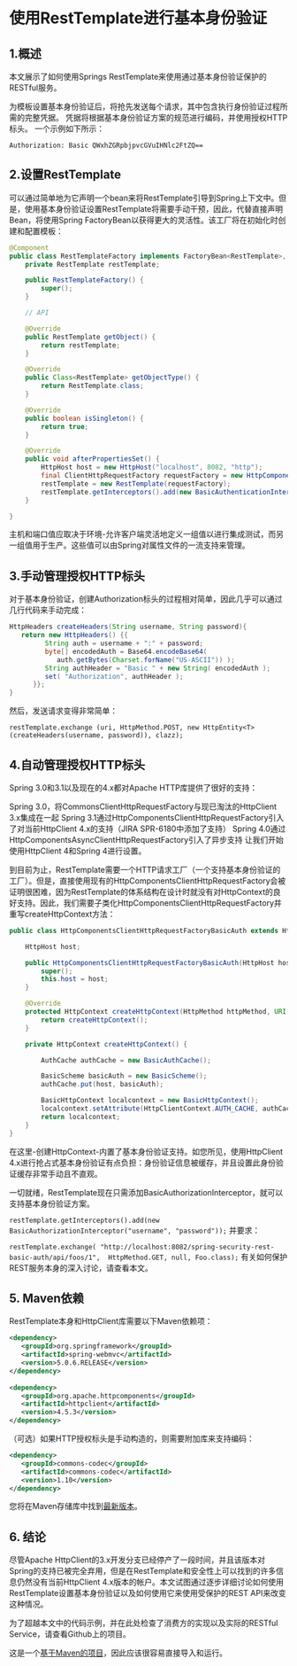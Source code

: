 # 使用RestTemplate进行基本身份验证

## 1.概述
本文展示了如何使用Springs RestTemplate来使用通过基本身份验证保护的RESTful服务。

为模板设置基本身份验证后，将抢先发送每个请求，其中包含执行身份验证过程所需的完整凭据。 凭据将根据基本身份验证方案的规范进行编码，并使用授权HTTP标头。 一个示例如下所示：

`Authorization: Basic QWxhZGRpbjpvcGVuIHNlc2FtZQ==`

## 2.设置RestTemplate
可以通过简单地为它声明一个bean来将RestTemplate引导到Spring上下文中。但是，使用基本身份验证设置RestTemplate将需要手动干预，因此，代替直接声明Bean，将使用Spring FactoryBean以获得更大的灵活性。该工厂将在初始化时创建和配置模板：

```java
@Component
public class RestTemplateFactory implements FactoryBean<RestTemplate>, InitializingBean {
    private RestTemplate restTemplate;

    public RestTemplateFactory() {
        super();
    }

    // API

    @Override
    public RestTemplate getObject() {
        return restTemplate;
    }

    @Override
    public Class<RestTemplate> getObjectType() {
        return RestTemplate.class;
    }

    @Override
    public boolean isSingleton() {
        return true;
    }

    @Override
    public void afterPropertiesSet() {
        HttpHost host = new HttpHost("localhost", 8082, "http");
        final ClientHttpRequestFactory requestFactory = new HttpComponentsClientHttpRequestFactoryBasicAuth(host);
        restTemplate = new RestTemplate(requestFactory);
        restTemplate.getInterceptors().add(new BasicAuthenticationInterceptor("user1", "user1Pass"));
    }

}
```
主机和端口值应取决于环境-允许客户端灵活地定义一组值以进行集成测试，而另一组值用于生产。这些值可以由Spring对属性文件的一流支持来管理。

## 3.手动管理授权HTTP标头
对于基本身份验证，创建Authorization标头的过程相对简单，因此几乎可以通过几行代码来手动完成：

```java
HttpHeaders createHeaders(String username, String password){
   return new HttpHeaders() {{
         String auth = username + ":" + password;
         byte[] encodedAuth = Base64.encodeBase64( 
            auth.getBytes(Charset.forName("US-ASCII")) );
         String authHeader = "Basic " + new String( encodedAuth );
         set( "Authorization", authHeader );
      }};
}
```

然后，发送请求变得非常简单：

`restTemplate.exchange
 (uri, HttpMethod.POST, new HttpEntity<T>(createHeaders(username, password)), clazz);`

## 4.自动管理授权HTTP标头
Spring 3.0和3.1以及现在的4.x都对Apache HTTP库提供了很好的支持：

Spring 3.0，将CommonsClientHttpRequestFactory与现已淘汰的HttpClient 3.x集成在一起
Spring 3.1通过HttpComponentsClientHttpRequestFactory引入了对当前HttpClient 4.x的支持（JIRA SPR-6180中添加了支持）
Spring 4.0通过HttpComponentsAsyncClientHttpRequestFactory引入了异步支持
让我们开始使用HttpClient 4和Spring 4进行设置。

到目前为止，RestTemplate需要一个HTTP请求工厂（一个支持基本身份验证的工厂）。但是，直接使用现有的HttpComponentsClientHttpRequestFactory会被证明很困难，因为RestTemplate的体系结构在设计时就没有对HttpContext的良好支持。因此，我们需要子类化HttpComponentsClientHttpRequestFactory并重写createHttpContext方法：

```java
public class HttpComponentsClientHttpRequestFactoryBasicAuth extends HttpComponentsClientHttpRequestFactory {

    HttpHost host;

    public HttpComponentsClientHttpRequestFactoryBasicAuth(HttpHost host) {
        super();
        this.host = host;
    }

    @Override
    protected HttpContext createHttpContext(HttpMethod httpMethod, URI uri) {
        return createHttpContext();
    }

    private HttpContext createHttpContext() {

        AuthCache authCache = new BasicAuthCache();

        BasicScheme basicAuth = new BasicScheme();
        authCache.put(host, basicAuth);

        BasicHttpContext localcontext = new BasicHttpContext();
        localcontext.setAttribute(HttpClientContext.AUTH_CACHE, authCache);
        return localcontext;
    }
}
```

在这里-创建HttpContext-内置了基本身份验证支持。如您所见，使用HttpClient 4.x进行抢占式基本身份验证有点负担：身份验证信息被缓存，并且设置此身份验证缓存非常手动且不直观。

一切就绪，RestTemplate现在只需添加BasicAuthorizationInterceptor，就可以支持基本身份验证方案。

`restTemplate.getInterceptors().add(new BasicAuthorizationInterceptor("username", "password"));`
并要求：

`restTemplate.exchange(
  "http://localhost:8082/spring-security-rest-basic-auth/api/foos/1", 
  HttpMethod.GET, null, Foo.class);`
有关如何保护REST服务本身的深入讨论，请查看本文。

## 5. Maven依赖
RestTemplate本身和HttpClient库需要以下Maven依赖项：
```xml
<dependency>
   <groupId>org.springframework</groupId>
   <artifactId>spring-webmvc</artifactId>
   <version>5.0.6.RELEASE</version>
</dependency>
 
<dependency>
   <groupId>org.apache.httpcomponents</groupId>
   <artifactId>httpclient</artifactId>
   <version>4.5.3</version>
</dependency>
```
（可选）如果HTTP授权标头是手动构造的，则需要附加库来支持编码：

```xml
<dependency>
   <groupId>commons-codec</groupId>
   <artifactId>commons-codec</artifactId>
   <version>1.10</version>
</dependency>
```
您将在Maven存储库中找到[最新版本](https://search.maven.org/classic/#search%7Cga%7C1%7C(g%3A%22org.springframework%22%20AND%20a%3A%22spring-webmvc%22)%20OR%20(g%3A%22org.apache.httpcomponents%22%20AND%20a%3A%22httpclient%22)%20OR%20(g%3A%22commons-codec%22%20AND%20a%3A%22commons-codec%22))。

## 6. 结论
尽管Apache HttpClient的3.x开发分支已经停产了一段时间，并且该版本对Spring的支持已被完全弃用，但是在RestTemplate和安全性上可以找到的许多信息仍然没有当前HttpClient 4.x版本的帐户。本文试图通过逐步详细讨论如何使用RestTemplate设置基本身份验证以及如何使用它来使用受保护的REST API来改变这种情况。

为了超越本文中的代码示例，并在此处检查了消费方的实现以及实际的RESTful Service，请查看Github上的项目。

这是一个[基于Maven的项目](https://github.com/tomlxq/tutorials/tree/master/spring-security-modules/spring-security-rest-basic-auth)，因此应该很容易直接导入和运行。